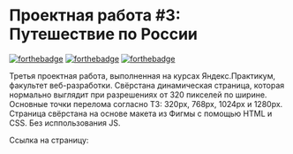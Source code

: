 # Проектная работа #3: Путешествие по России

[![forthebadge](https://forthebadge.com/images/badges/built-with-love.svg)](https://forthebadge.com)
[![forthebadge](https://forthebadge.com/images/badges/uses-html.svg)](https://forthebadge.com)
[![forthebadge](https://forthebadge.com/images/badges/uses-css.svg)](https://forthebadge.com)


Третья проектная работа, выполненная на курсах Яндекс.Практикум, факультет веб-разработки. Свёрстана динамическая страница, которая нормально выглядит при разрешениях от 320 пикселей по ширине. Основные точки перелома согласно ТЗ: 320px, 768px, 1024px и 1280px. Страница свёрстана на основе макета из Фигмы c помощью HTML и CSS. Без исппользования JS.

Ссылка на страницу:




